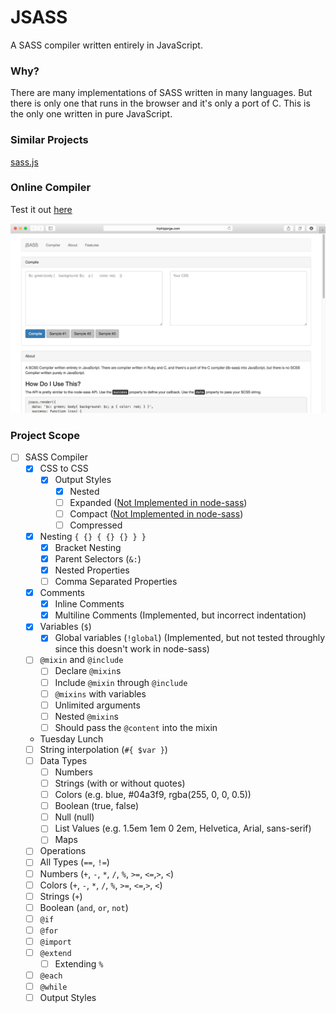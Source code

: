 
# JSASS

A SASS compiler written entirely in JavaScript.

### Why? 

There are many implementations of SASS written in many languages. But there is only one that runs in the browser and it's only a port of C. This is the only one written in pure JavaScript.

### Similar Projects

[sass.js](https://github.com/medialize/sass.js/)

### Online Compiler

Test it out [here](http://hiphipjorge.com/2014/jsass/)

![Screenshot of Online Compiler](screenshot.png)

### Project Scope

- [ ] SASS Compiler
  - [x] CSS to CSS
    - [x] Output Styles
      - [x] Nested
      - [ ] Expanded ([Not Implemented in node-sass](https://www.npmjs.org/package/node-sass#outputstyle))
      - [ ] Compact ([Not Implemented in node-sass](https://www.npmjs.org/package/node-sass#outputstyle))
      - [ ] Compressed
  - [x] Nesting `{ {} { {} {} } }`
    - [x] Bracket Nesting
    - [x] Parent Selectors (`&:`)
    - [x] Nested Properties
    - [ ] Comma Separated Properties
  - [x] Comments 
    - [x] Inline Comments
    - [x] Multiline Comments (Implemented, but incorrect indentation)
  - [x] Variables (`$`)
    - [x] Global variables (`!global`) (Implemented, but not tested throughly since this doesn't work in node-sass)
  - [ ] `@mixin` and `@include`
    - [ ] Declare `@mixin`s
    - [ ] Include `@mixin` through `@include`
    - [ ] `@mixins` with variables
    - [ ] Unlimited arguments
    - [ ] Nested `@mixin`s
    - [ ] Should pass the `@content` into the mixin
  - Tuesday Lunch
  - [ ] String interpolation (`#{ $var }`)
  - [ ] Data Types
    - [ ] Numbers
    - [ ] Strings (with or without quotes)
    - [ ] Colors (e.g. blue, #04a3f9, rgba(255, 0, 0, 0.5))
    - [ ] Boolean (true, false)
    - [ ] Null (null)
    - [ ] List Values (e.g. 1.5em 1em 0 2em, Helvetica, Arial, sans-serif)
    - [ ] Maps
  - [ ] Operations
   - [ ] All Types (`==`, `!=`)
   - [ ] Numbers (`+`, `-`, `*`, `/`, `%`, `>=`, `<=`,`>`, `<`)
   - [ ] Colors (`+`, `-`, `*`, `/`, `%`, `>=`, `<=`,`>`, `<`)
   - [ ] Strings (`+`)
   - [ ] Boolean (`and`, `or`, `not`)
  - [ ] `@if`
  - [ ] `@for`
  - [ ] `@import`
  - [ ] `@extend`
    -  [ ] Extending `%`
  - [ ] `@each`
  - [ ] `@while`
  - [ ] Output Styles
